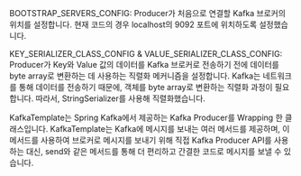 BOOTSTRAP_SERVERS_CONFIG: Producer가 처음으로 연결할 Kafka 브로커의 위치를 설정합니다. 현재 코드의 경우 localhost의 9092 포트에 위치하도록 설정했습니다.

KEY_SERIALIZER_CLASS_CONFIG & VALUE_SERIALIZER_CLASS_CONFIG: Producer가 Key와 Value 값의 데이터를 Kafka 브로커로 전송하기 전에 데이터를 byte array로 변환하는 데 사용하는 직렬화 메커니즘을 설정합니다. 
Kafka는 네트워크를 통해 데이터를 전송하기 때문에, 객체를 byte array로 변환하는 직렬화 과정이 필요합니다. 따라서, StringSerializer를 사용해 직렬화했습니다.

KafkaTemplate는 Spring Kafka에서 제공하는 Kafka Producer를 Wrapping 한 클래스입니다. KafkaTemplate는 Kafka에 메시지를 보내는 여러 메서드를 제공하며, 
이 메서드를 사용하여 브로커로 메시지를 보내기 위해 직접 Kafka Producer API를 사용하는 대신, send와 같은 메서드를 통해 더 편리하고 간결한 코드로 메시지를 보낼 수 있습니다.
